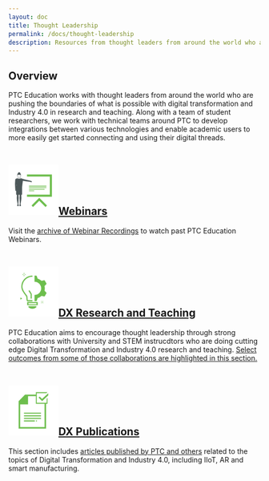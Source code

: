 ```yaml
---
layout: doc
title: Thought Leadership
permalink: /docs/thought-leadership
description: Resources from thought leaders from around the world who are pushing the boundaries of what is possible with digital transformation and Industry 4.0 in research and teaching. 
---
```


<section class="section">
    <div class="container">
        <h2>Overview</h2>
        <div>PTC Education works with thought leaders from around the world who are pushing the boundaries of what is possible with digital transformation and Industry 4.0 in research and teaching. Along with a team of student researchers, we work with technical teams around PTC to develop integrations between various technologies and enable academic users to more easily get started connecting and using their digital threads.<br /><br />
        </div>
    </div>
    <div class="container">
        <h2><a href="https://ptc-education.github.io/docs/thought-leadership/webinars"><img src="/docs/thought-leadership/Webinars.png" width="100px" alt=""/>Webinars</a></h2>
        <!--div>Each semester, we hold a PTC EDU Tech Webinar to highlight the work being done by our education collaborators. <a href="https://docs.google.com/forms/d/e/1FAIpQLSdY4ycp_AAJ4CNSGHRcMVVIT9qJ55Z5aFWB85smU-FEjOotdA/viewform">Register for the PTC EDU Tech Webinar series.</a>
        </div-->
        <div>Visit the <a href="https://ptc-education.github.io/docs/thought-leadership/webinars">archive of Webinar Recordings</a> to watch past PTC Education Webinars.<br /><br />
        </div>
    </div>
    <div class="container">
        <h2><a href="https://ptc-education.github.io/docs/thought-leadership/research-teaching"><img src="/docs/thought-leadership/ResearchTeaching.png" width="100px" alt=""/>DX Research and Teaching</a></h2>
        <div>PTC Education aims to encourage thought leadership through strong collaborations with University and STEM instrucdtors who are doing cutting edge Digital Transformation and Industry 4.0 research and teaching. <a href="https://ptc-education.github.io/docs/thought-leadership/research-teaching">Select outcomes from some of those collaborations are highlighted in this section.</a><br /><br /></div>
    </div>
    <div class="container">
        <h2><a href="https://ptc-education.github.io/docs/thought-leadership/publications"><img src="/docs/thought-leadership/Publications.png" width="100px" alt=""/>DX Publications</a></h2>
        <div>This section includes <a href="https://ptc-education.github.io/docs/thought-leadership/publications">articles published by PTC and others</a> related to the topics of Digital Transformation and Industry 4.0, including IIoT, AR and smart manufacturing.</div>
    </div>
</section>


